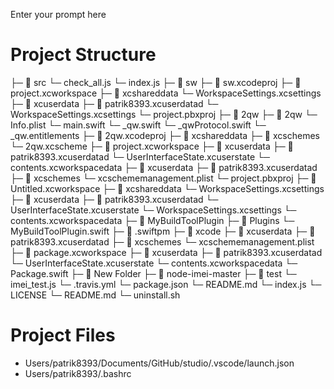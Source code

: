 Enter your prompt here

# Project Structure

├─ 📁 src
  └─ check_all.js
  └─ index.js
├─ 📁 sw
  ├─ 📁 sw.xcodeproj
    ├─ 📁 project.xcworkspace
      ├─ 📁 xcshareddata
        └─ WorkspaceSettings.xcsettings
      ├─ 📁 xcuserdata
        ├─ 📁 patrik8393.xcuserdatad
          └─ WorkspaceSettings.xcsettings
    └─ project.pbxproj
├─ 📁 2qw
  ├─ 📁 2qw
    └─ Info.plist
    └─ main.swift
    └─ _qw.swift
    └─ _qwProtocol.swift
    └─ _qw.entitlements
  ├─ 📁 2qw.xcodeproj
    ├─ 📁 xcshareddata
      ├─ 📁 xcschemes
        └─ 2qw.xcscheme
    ├─ 📁 project.xcworkspace
      ├─ 📁 xcuserdata
        ├─ 📁 patrik8393.xcuserdatad
          └─ UserInterfaceState.xcuserstate
      └─ contents.xcworkspacedata
    ├─ 📁 xcuserdata
      ├─ 📁 patrik8393.xcuserdatad
        ├─ 📁 xcschemes
          └─ xcschememanagement.plist
    └─ project.pbxproj
├─ 📁 Untitled.xcworkspace
  ├─ 📁 xcshareddata
    └─ WorkspaceSettings.xcsettings
  ├─ 📁 xcuserdata
    ├─ 📁 patrik8393.xcuserdatad
      └─ UserInterfaceState.xcuserstate
      └─ WorkspaceSettings.xcsettings
  └─ contents.xcworkspacedata
├─ 📁 MyBuildToolPlugin
  ├─ 📁 Plugins
    └─ MyBuildToolPlugin.swift
  ├─ 📁 .swiftpm
    ├─ 📁 xcode
      ├─ 📁 xcuserdata
        ├─ 📁 patrik8393.xcuserdatad
          ├─ 📁 xcschemes
            └─ xcschememanagement.plist
      ├─ 📁 package.xcworkspace
        ├─ 📁 xcuserdata
          ├─ 📁 patrik8393.xcuserdatad
            └─ UserInterfaceState.xcuserstate
        └─ contents.xcworkspacedata
  └─ Package.swift
├─ 📁 New Folder
  ├─ 📁 node-imei-master
    ├─ 📁 test
      └─ imei_test.js
    └─ .travis.yml
    └─ package.json
    └─ README.md
    └─ index.js
    └─ LICENSE
└─ README.md
└─ uninstall.sh


# Project Files

- Users/patrik8393/Documents/GitHub/studio/.vscode/launch.json
- Users/patrik8393/.bashrc

